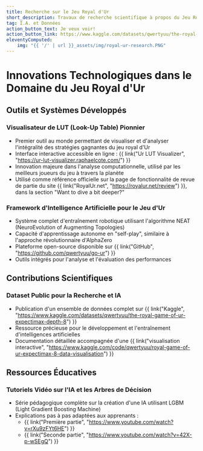 ```yaml
---
title: Recherche sur le Jeu Royal d'Ur
short_description: Travaux de recherche scientifique à propos du Jeu Royal d'Ur
tag: I.A. et Données
action_button_text: Je veux voir!
action_button_link: https://www.kaggle.com/datasets/qwertyuu/the-royal-game-of-ur-expectimax-depth-8
eleventyComputed:
    img: "{{ '/' | url }}_assets/img/royal-ur-research.PNG"
---
```



# Innovations Technologiques dans le Domaine du Jeu Royal d'Ur

## Outils et Systèmes Développés

### Visualisateur de LUT (Look-Up Table) Pionnier
- Premier outil au monde permettant de visualiser et d'analyser l'intégralité des stratégies gagnantes du jeu royal d'Ur
- Interface interactive accessible en ligne : {{ link("Ur LUT Visualizer", "https://ur-lut-visualizer.raphaelcote.com/") }}
- Innovation majeure dans l'analyse computationnelle, utilisé par les meilleurs joueurs du jeu à travers la planète
- Utilisé comme référence officielle sur la page de fonctionnalité de revue de partie du site {{ link("RoyalUr.net", "https://royalur.net/review") }}, dans la section "Want to dive a bit deeper?"

### Framework d'Intelligence Artificielle pour le Jeu d'Ur
- Système complet d'entraînement robotique utilisant l'algorithme NEAT (NeuroEvolution of Augmenting Topologies)
- Capacité d'apprentissage autonome en "self-play", similaire à l'approche révolutionnaire d'AlphaZero
- Plateforme open-source disponible sur {{ link("GitHub", "https://github.com/qwertyuu/go-ur") }}
- Outils intégrés pour l'analyse et l'évaluation des performances

## Contributions Scientifiques

### Dataset Public pour la Recherche et IA
- Publication d'un ensemble de données complet sur {{ link("Kaggle", "https://www.kaggle.com/datasets/qwertyuu/the-royal-game-of-ur-expectimax-depth-8") }}
- Ressource précieuse pour le développement et l'entraînement d'intelligences artificielles
- Documentation détaillée accompagnée d'une {{ link("visualisation interactive", "https://www.kaggle.com/code/qwertyuu/royal-game-of-ur-expectimax-8-data-visualisation") }}

## Ressources Éducatives

### Tutoriels Vidéo sur l'IA et les Arbres de Décision
- Série pédagogique complète sur la création d'une IA utilisant LGBM (Light Gradient Boosting Machine)
- Explications pas à pas adaptées aux apprenants :
  - {{ link("Première partie", "https://www.youtube.com/watch?v=rXu9zFYt6HE") }}
  - {{ link("Seconde partie", "https://www.youtube.com/watch?v=42X-p-wSEgQ") }}
